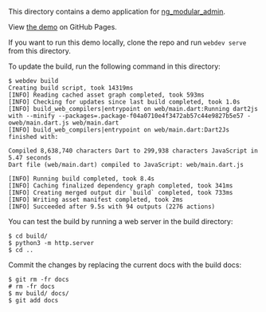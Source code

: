 This directory contains a demo application for
[ng_modular_admin](https://github.com/HyperionGray/ng_modular_admin).

View [the demo](https://hyperiongray.github.io/ng_modular_admin_demo/) on GitHub
Pages.

If you want to run this demo locally, clone the repo and run `webdev serve` from
this directory.

To update the build, run the following command in this directory:

    $ webdev build
    Creating build script, took 14319ms
    [INFO] Reading cached asset graph completed, took 593ms
    [INFO] Checking for updates since last build completed, took 1.0s
    [INFO] build_web_compilers|entrypoint on web/main.dart:Running dart2js with --minify --packages=.package-f04a0710e4f3472ab57c44e9827b5e57 -oweb/main.dart.js web/main.dart
    [INFO] build_web_compilers|entrypoint on web/main.dart:Dart2Js finished with:

    Compiled 8,638,740 characters Dart to 299,938 characters JavaScript in 5.47 seconds
    Dart file (web/main.dart) compiled to JavaScript: web/main.dart.js

    [INFO] Running build completed, took 8.4s
    [INFO] Caching finalized dependency graph completed, took 341ms
    [INFO] Creating merged output dir `build` completed, took 733ms
    [INFO] Writing asset manifest completed, took 2ms
    [INFO] Succeeded after 9.5s with 94 outputs (2276 actions)

You can test the build by running a web server in the build directory:

    $ cd build/
    $ python3 -m http.server
    $ cd ..

Commit the changes by replacing the current docs with the build docs:

    $ git rm -fr docs
    # rm -fr docs
    $ mv build/ docs/
    $ git add docs

